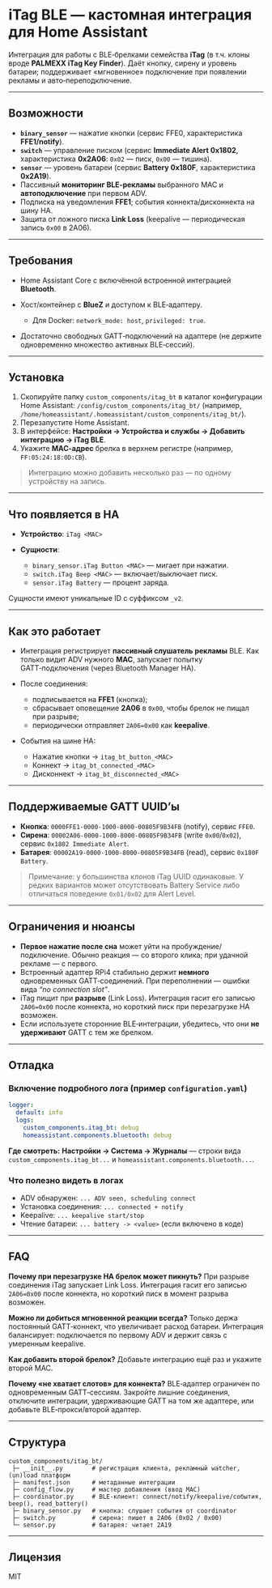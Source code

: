 # iTag BLE — кастомная интеграция для Home Assistant

Интеграция для работы с BLE‑брелками семейства **iTag** (в т.ч. клоны вроде **PALMEXX iTag Key Finder**). Даёт кнопку, сирену и уровень батареи; поддерживает «мгновенное» подключение при появлении рекламы и авто‑переподключение.

---

## Возможности

* **`binary_sensor`** — нажатие кнопки (сервис FFE0, характеристика **FFE1/notify**).
* **`switch`** — управление писком (сервис **Immediate Alert 0x1802**, характеристика **0x2A06**: `0x02` — писк, `0x00` — тишина).
* **`sensor`** — уровень батареи (сервис **Battery 0x180F**, характеристика **0x2A19**).
* Пассивный **мониторинг BLE‑рекламы** выбранного MAC и **автоподключение** при первом ADV.
* Подписка на уведомления **FFE1**; события коннекта/дисконнекта на шину HA.
* Защита от ложного писка **Link Loss** (keepalive — периодическая запись `0x00` в 2A06).

---

## Требования

* Home Assistant Core с включённой встроенной интеграцией **Bluetooth**.
* Хост/контейнер с **BlueZ** и доступом к BLE‑адаптеру.

  * Для Docker: `network_mode: host`, `privileged: true`.
* Достаточно свободных GATT‑подключений на адаптере (не держите одновременно множество активных BLE‑сессий).

---

## Установка

1. Скопируйте папку `custom_components/itag_bt` в каталог конфигурации Home Assistant:
   `/config/custom_components/itag_bt/`
   (например, `/home/homeassistant/.homeassistant/custom_components/itag_bt/`).
2. Перезапустите Home Assistant.
3. В интерфейсе: **Настройки → Устройства и службы → Добавить интеграцию → iTag BLE**.
4. Укажите **MAC‑адрес** брелка в верхнем регистре (например, `FF:05:24:18:0D:CB`).

> Интеграцию можно добавить несколько раз — по одному устройству на запись.

---

## Что появляется в HA

* **Устройство**: `iTag <MAC>`
* **Сущности**:

  * `binary_sensor.iTag Button <MAC>` — мигает при нажатии.
  * `switch.iTag Beep <MAC>` — включает/выключает писк.
  * `sensor.iTag Battery` — процент заряда.

Сущности имеют уникальные ID с суффиксом `_v2`.

---

## Как это работает

* Интеграция регистрирует **пассивный слушатель рекламы** BLE. Как только видит ADV нужного **MAC**, запускает попытку GATT‑подключения (через Bluetooth Manager HA).
* После соединения:

  * подписывается на **FFE1** (кнопка);
  * сбрасывает оповещение **2A06** в `0x00`, чтобы брелок не пищал при разрыве;
  * периодически отправляет `2A06=0x00` как **keepalive**.
* События на шине HA:

  * Нажатие кнопки → `itag_bt_button_<MAC>`
  * Коннект → `itag_bt_connected_<MAC>`
  * Дисконнект → `itag_bt_disconnected_<MAC>`

---

## Поддерживаемые GATT UUID’ы

* **Кнопка**: `0000FFE1-0000-1000-8000-00805F9B34FB` (notify), сервис `FFE0`.
* **Сирена**: `00002A06-0000-1000-8000-00805F9B34FB` (write `0x00`/`0x02`), сервис `0x1802 Immediate Alert`.
* **Батарея**: `00002A19-0000-1000-8000-00805F9B34FB` (read), сервис `0x180F Battery`.

> Примечание: у большинства клонов iTag UUID одинаковые. У редких вариантов может отсутствовать Battery Service либо отличаться поведение `0x01/0x02` для Alert Level.

---

## Ограничения и нюансы

* **Первое нажатие после сна** может уйти на пробуждение/подключение. Обычно реакция — со второго клика; при удачной рекламе — с первого.
* Встроенный адаптер RPi4 стабильно держит **немного** одновременных GATT‑соединений. При переполнении — ошибки вида *“no connection slot”*.
* iTag пищит при **разрыве** (Link Loss). Интеграция гасит его записью `2A06=0x00` после коннекта, но короткий писк при перезагрузке HA возможен.
* Если используете сторонние BLE‑интеграции, убедитесь, что они **не удерживают** GATT с тем же брелком.

---

## Отладка

### Включение подробного лога (пример `configuration.yaml`)

```yaml
logger:
  default: info
  logs:
    custom_components.itag_bt: debug
    homeassistant.components.bluetooth: debug
```

**Где смотреть:**
**Настройки → Система → Журналы** — строки вида `custom_components.itag_bt...` и `homeassistant.components.bluetooth...`.

### Что полезно видеть в логах

* ADV обнаружен: `... ADV seen, scheduling connect`
* Установка соединения: `... connected + notify`
* Keepalive: `... keepalive start/stop`
* Чтение батареи: `... battery -> <value>` (если включено в коде)

---

## FAQ

**Почему при перезагрузке HA брелок может пикнуть?**
При разрыве соединения iTag запускает Link Loss. Интеграция гасит его записью `2A06=0x00` после коннекта, но короткий писк в момент разрыва возможен.

**Можно ли добиться мгновенной реакции всегда?**
Только держа постоянный GATT‑коннект, что увеличивает расход батареи. Интеграция балансирует: подключается по первому ADV и держит связь с умеренным keepalive.

**Как добавить второй брелок?**
Добавьте интеграцию ещё раз и укажите второй MAC.

**Почему «не хватает слотов» для коннекта?**
BLE‑адаптер ограничен по одновременным GATT‑сессиям. Закройте лишние соединения, отключите интеграции, удерживающие GATT на том же адаптере, или добавьте BLE‑прокси/второй адаптер.

---

## Структура

```
custom_components/itag_bt/
 ├─ __init__.py        # регистрация клиента, рекламный watcher, (un)load платформ
 ├─ manifest.json      # метаданные интеграции
 ├─ config_flow.py     # мастер добавления (ввод MAC)
 ├─ coordinator.py     # BLE‑клиент: connect/notify/keepalive/события, beep(), read_battery()
 ├─ binary_sensor.py   # кнопка: слушает события от coordinator
 ├─ switch.py          # сирена: пишет в 2A06 (0x02 / 0x00)
 └─ sensor.py          # батарея: читает 2A19
```

---

## Лицензия

MIT
